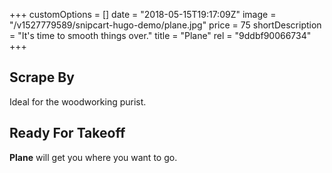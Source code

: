 +++
customOptions = []
date = "2018-05-15T19:17:09Z"
image = "/v1527779589/snipcart-hugo-demo/plane.jpg"
price = 75
shortDescription = "It's time to smooth things over."
title = "Plane"
rel = "9ddbf90066734"
+++
## Scrape By

Ideal for the woodworking purist.

## Ready For Takeoff

**Plane** will get you where you want to go.

